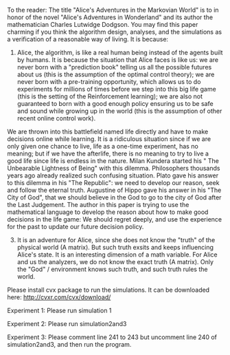 To the reader: 
The title "Alice's Adventures in the Markovian World" is to in honor of the novel "Alice's Adventures in Wonderland" and its author the mathematician Charles Lutwidge Dodgson. You may find this paper charming if you think the algorithm design, analyses, and the simulations as a verification of a reasonable way of living. It is because:

1) Alice, the algorithm, is like a real human being instead of the agents built by humans. It is because the situation that Alice faces is like us: we are never born with a "prediction book" telling us all the possible futures about us (this is the assumption of the optimal control theory); we are never born with a pre-training opportunity, which allows us to do experiments for millions of times before we step into this big life game (this is the setting of the Reinforcement learning); we are also not guaranteed to born with a good enough policy ensuring us to be safe and sound while growing up in the world (this is the assumption of other recent online control work). 

We are thrown into this battlefield named life directly and have to make decisions online while learning. It is a ridiculous situation since if we are only given one chance to live, life as a one-time experiment, has no meaning; but if we have the afterlife, there is no meaning to try to live a good life since life is endless in the nature. Milan Kundera started his " The Unbearable Lightness of Being" with this dilemma. Philosophers thousands years ago already realized such confusing situation. Plato gave his answer to this dilemma in his "The Republic": we need to develop our reason, seek and follow the eternal truth. Augustine of Hippo gave his answer in his "The City of God", that we should believe in the God to go to the city of God after the Last Judgement. The author in this paper is trying to use the mathematical language to develop the reason about how to make good decisions in the life game: We should regret deeply, and use the experience for the past to update our future decision policy.

3) It is an adventure for Alice, since she does not know the "truth" of the physical world (A matrix). But such truth exsits and keeps influencing Alice's state. It is an interesting dimension of a math variable. For Alice and us the analyzers, we do not know the exact truth (A matrix). Only the "God" / environment knows such truth, and such truth rules the world. 

Please install cvx package to run the simulations. It can be downloaded here:
http://cvxr.com/cvx/download/

Experiment 1: Please run simulation 1

Experiment 2: Please run simulation2and3

Experiment 3: Please comment line 241 to 243 but uncomment line 240 of simulation2and3, and then run the program.

